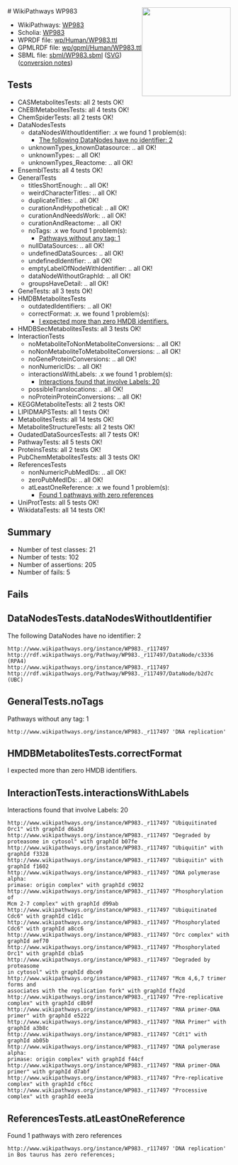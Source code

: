 <img style="float: right; width: 200px" src="../logo.png" />
# WikiPathways WP983

* WikiPathways: [WP983](https://identifiers.org/wikipathways:WP983)
* Scholia: [WP983](https://scholia.toolforge.org/wikipathways/WP983)
* WPRDF file: [wp/Human/WP983.ttl](../wp/Human/WP983.ttl)
* GPMLRDF file: [wp/gpml/Human/WP983.ttl](../wp/gpml/Human/WP983.ttl)
* SBML file: [sbml/WP983.sbml](../sbml/WP983.sbml) ([SVG](../sbml/WP983.svg)) ([conversion notes](../sbml/WP983.txt))

## Tests
* CASMetabolitesTests: all 2 tests OK!
* ChEBIMetabolitesTests: all 4 tests OK!
* ChemSpiderTests: all 2 tests OK!
* DataNodesTests
    * dataNodesWithoutIdentifier: .x we found 1 problem(s):
        * [The following DataNodes have no identifier: 2](#d2d32fa1)
    * unknownTypes_knownDatasource: .. all OK!
    * unknownTypes: .. all OK!
    * unknownTypes_Reactome: .. all OK!
* EnsemblTests: all 4 tests OK!
* GeneralTests
    * titlesShortEnough: .. all OK!
    * weirdCharacterTitles: .. all OK!
    * duplicateTitles: .. all OK!
    * curationAndHypothetical: .. all OK!
    * curationAndNeedsWork: .. all OK!
    * curationAndReactome: .. all OK!
    * noTags: .x we found 1 problem(s):
        * [Pathways without any tag: 1](#b5a30a81)
    * nullDataSources: .. all OK!
    * undefinedDataSources: .. all OK!
    * undefinedIdentifier: .. all OK!
    * emptyLabelOfNodeWithIdentifier: .. all OK!
    * dataNodeWithoutGraphId: .. all OK!
    * groupsHaveDetail: .. all OK!
* GeneTests: all 3 tests OK!
* HMDBMetabolitesTests
    * outdatedIdentifiers: .. all OK!
    * correctFormat: .x. we found 1 problem(s):
        * [I expected more than zero HMDB identifiers.](#ad154c1e)
* HMDBSecMetabolitesTests: all 3 tests OK!
* InteractionTests
    * noMetaboliteToNonMetaboliteConversions: .. all OK!
    * noNonMetaboliteToMetaboliteConversions: .. all OK!
    * noGeneProteinConversions: .. all OK!
    * nonNumericIDs: .. all OK!
    * interactionsWithLabels: .x we found 1 problem(s):
        * [Interactions found that involve Labels: 20](#fe97a8d7)
    * possibleTranslocations: .. all OK!
    * noProteinProteinConversions: .. all OK!
* KEGGMetaboliteTests: all 2 tests OK!
* LIPIDMAPSTests: all 1 tests OK!
* MetabolitesTests: all 14 tests OK!
* MetaboliteStructureTests: all 2 tests OK!
* OudatedDataSourcesTests: all 7 tests OK!
* PathwayTests: all 5 tests OK!
* ProteinsTests: all 2 tests OK!
* PubChemMetabolitesTests: all 3 tests OK!
* ReferencesTests
    * nonNumericPubMedIDs: .. all OK!
    * zeroPubMedIDs: .. all OK!
    * atLeastOneReference: .x we found 1 problem(s):
        * [Found 1 pathways with zero references](#35eb778e)
* UniProtTests: all 5 tests OK!
* WikidataTests: all 14 tests OK!


## Summary

* Number of test classes: 21
* Number of tests: 102
* Number of assertions: 205
* Number of fails: 5

## Fails

<a name="d2d32fa1" />

## DataNodesTests.dataNodesWithoutIdentifier

The following DataNodes have no identifier: 2
```
http://www.wikipathways.org/instance/WP983._r117497 http://rdf.wikipathways.org/Pathway/WP983._r117497/DataNode/c3336 (RPA4)
http://www.wikipathways.org/instance/WP983._r117497 http://rdf.wikipathways.org/Pathway/WP983._r117497/DataNode/b2d7c (UBC)
```

<a name="b5a30a81" />

## GeneralTests.noTags

Pathways without any tag: 1
```
http://www.wikipathways.org/instance/WP983._r117497 'DNA replication' 
```

<a name="ad154c1e" />

## HMDBMetabolitesTests.correctFormat

I expected more than zero HMDB identifiers.
<a name="fe97a8d7" />

## InteractionTests.interactionsWithLabels

Interactions found that involve Labels: 20
```
http://www.wikipathways.org/instance/WP983._r117497 "Ubiquitinated Orc1" with graphId d6a3d
http://www.wikipathways.org/instance/WP983._r117497 "Degraded by proteasome in cytosol" with graphId b07fe
http://www.wikipathways.org/instance/WP983._r117497 "Ubiquitin" with graphId f3328
http://www.wikipathways.org/instance/WP983._r117497 "Ubiquitin" with graphId f1602
http://www.wikipathways.org/instance/WP983._r117497 "DNA polymerase alpha:
primase: origin complex" with graphId c9032
http://www.wikipathways.org/instance/WP983._r117497 "Phosphorylation of
Mcm 2-7 complex" with graphId d99ab
http://www.wikipathways.org/instance/WP983._r117497 "Ubiquitinated Cdc6" with graphId c1d1c
http://www.wikipathways.org/instance/WP983._r117497 "Phosphorylated Cdc6" with graphId a8cc6
http://www.wikipathways.org/instance/WP983._r117497 "Orc complex" with graphId aef70
http://www.wikipathways.org/instance/WP983._r117497 "Phosphorylated Orc1" with graphId cb1a5
http://www.wikipathways.org/instance/WP983._r117497 "Degraded by
proteasome
in cytosol" with graphId dbce9
http://www.wikipathways.org/instance/WP983._r117497 "Mcm 4,6,7 trimer forms and
associates with the replication fork" with graphId ffe2d
http://www.wikipathways.org/instance/WP983._r117497 "Pre-replicative complex" with graphId c8b9f
http://www.wikipathways.org/instance/WP983._r117497 "RNA primer-DNA primer" with graphId e5222
http://www.wikipathways.org/instance/WP983._r117497 "RNA Primer" with graphId a3b8c
http://www.wikipathways.org/instance/WP983._r117497 "Cdt1" with graphId ab05b
http://www.wikipathways.org/instance/WP983._r117497 "DNA polymerase alpha:
primase: origin complex" with graphId f44cf
http://www.wikipathways.org/instance/WP983._r117497 "RNA primer-DNA primer" with graphId d7abf
http://www.wikipathways.org/instance/WP983._r117497 "Pre-replicative complex" with graphId cf6cc
http://www.wikipathways.org/instance/WP983._r117497 "Processive complex" with graphId eee3a
```

<a name="35eb778e" />

## ReferencesTests.atLeastOneReference

Found 1 pathways with zero references
```
http://www.wikipathways.org/instance/WP983._r117497 'DNA replication' in Bos taurus has zero references; 
```

